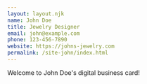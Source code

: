 ```yaml
---
layout: layout.njk
name: John Doe
title: Jewelry Designer
email: john@example.com
phone: 123-456-7890
website: https://johns-jewelry.com
permalink: /site-john/index.html
---
```


Welcome to John Doe's digital business card!
